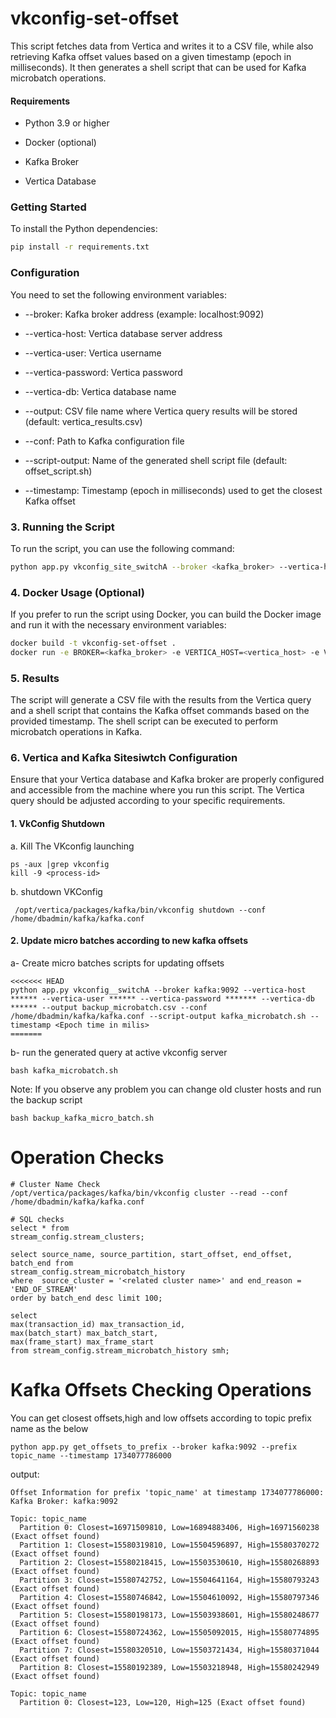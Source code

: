 # vkconfig-set-offset
This script fetches data from Vertica and writes it to a CSV file, while also retrieving Kafka offset values based on a given timestamp (epoch in milliseconds). It then generates a shell script that can be used for Kafka microbatch operations.

#### Requirements
- Python 3.9 or higher

- Docker (optional)

- Kafka Broker

- Vertica Database

### Getting Started
To install the Python dependencies:
```bash
pip install -r requirements.txt
``` 

### Configuration
You need to set the following environment variables:

- --broker: Kafka broker address (example: localhost:9092)

- --vertica-host: Vertica database server address

- --vertica-user: Vertica username

- --vertica-password: Vertica password

- --vertica-db: Vertica database name

- --output: CSV file name where Vertica query results will be stored (default: vertica_results.csv)

- --conf: Path to Kafka configuration file

- --script-output: Name of the generated shell script file (default: offset_script.sh)

- --timestamp: Timestamp (epoch in milliseconds) used to get the closest Kafka offset

### 3. Running the Script
To run the script, you can use the following command:

```bash
python app.py vkconfig_site_switchA --broker <kafka_broker> --vertica-host <vertica_host> --vertica-user <vertica_user> --vertica-password <vertica_password> --vertica-db <vertica_db> --conf <config_file> --timestamp <timestamp>
```

### 4. Docker Usage (Optional)
If you prefer to run the script using Docker, you can build the Docker image and run it with the necessary environment variables:
```bash
docker build -t vkconfig-set-offset .
docker run -e BROKER=<kafka_broker> -e VERTICA_HOST=<vertica_host> -e VERTICA_USER=<vertica_user> -e VERTICA_PASSWORD=<vertica_password> -e VERTICA_DB=<vertica_db> -e OUTPUT=vertica_results.csv -e CONF=<config_file> -e SCRIPT_OUTPUT=offset_script.sh -e TIMESTAMP=<timestamp> vkconfig-set-offset
``` 
### 5. Results
The script will generate a CSV file with the results from the Vertica query and a shell script   that contains the Kafka offset commands based on the provided timestamp. The shell script can be executed to perform microbatch operations in Kafka.   
 
### 6. Vertica and Kafka Sitesiwtch Configuration
Ensure that your Vertica database and Kafka broker are properly configured and accessible from the machine where you run this script. The Vertica query should be adjusted according to your specific requirements. 

#### 1. VkConfig Shutdown
a.  Kill The VKconfig launching
```shell
ps -aux |grep vkconfig
kill -9 <process-id>
```
b. shutdown VKConfig
```shell
 /opt/vertica/packages/kafka/bin/vkconfig shutdown --conf /home/dbadmin/kafka/kafka.conf
```


#### 2. Update micro batches according to new kafka offsets
a- Create micro batches scripts for updating offsets
```shell
<<<<<<< HEAD
python app.py vkconfig__switchA --broker kafka:9092 --vertica-host ****** --vertica-user ****** --vertica-password ******* --vertica-db ****** --output backup_microbatch.csv --conf /home/dbadmin/kafka/kafka.conf --script-output kafka_microbatch.sh --timestamp <Epoch time in milis>
=======

```

b- run the generated query at active vkconfig server

```shell
bash kafka_microbatch.sh
```

Note: If you observe any problem you can change old cluster hosts and run the backup script
```shell
bash backup_kafka_micro_batch.sh
```
#  Operation Checks


```shell
# Cluster Name Check
/opt/vertica/packages/kafka/bin/vkconfig cluster --read --conf /home/dbadmin/kafka/kafka.conf

# SQL checks
select * from
stream_config.stream_clusters;

select source_name, source_partition, start_offset, end_offset, batch_end from
stream_config.stream_microbatch_history
where  source_cluster = '<related cluster name>' and end_reason = 'END_OF_STREAM'
order by batch_end desc limit 100;

select
max(transaction_id) max_transaction_id,
max(batch_start) max_batch_start,
max(frame_start) max_frame_start
from stream_config.stream_microbatch_history smh;

```


#  Kafka Offsets Checking Operations
You can get closest offsets,high and low offsets according to topic prefix name as the below
```shell
python app.py get_offsets_to_prefix --broker kafka:9092 --prefix topic_name --timestamp 1734077786000
```
output:
```shell
Offset Information for prefix 'topic_name' at timestamp 1734077786000:
Kafka Broker: kafka:9092

Topic: topic_name
  Partition 0: Closest=16971509810, Low=16894883406, High=16971560238 (Exact offset found)
  Partition 1: Closest=15580319810, Low=15504596897, High=15580370272 (Exact offset found)
  Partition 2: Closest=15580218415, Low=15503530610, High=15580268893 (Exact offset found)
  Partition 3: Closest=15580742752, Low=15504641164, High=15580793243 (Exact offset found)
  Partition 4: Closest=15580746842, Low=15504610092, High=15580797346 (Exact offset found)
  Partition 5: Closest=15580198173, Low=15503938601, High=15580248677 (Exact offset found)
  Partition 6: Closest=15580724362, Low=15505092015, High=15580774895 (Exact offset found)
  Partition 7: Closest=15580320510, Low=15503721434, High=15580371044 (Exact offset found)
  Partition 8: Closest=15580192389, Low=15503218948, High=15580242949 (Exact offset found)
  
Topic: topic_name
  Partition 0: Closest=123, Low=120, High=125 (Exact offset found)
 
```

